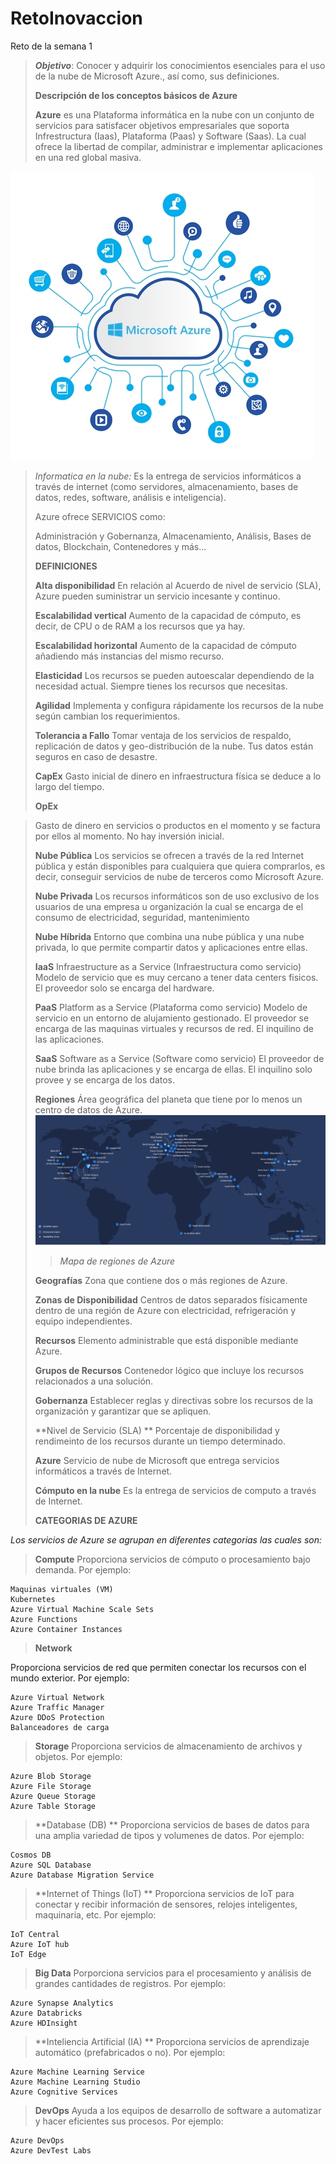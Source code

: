 # RetoInovaccion
Reto de la semana 1
>**_Objetivo_**: Conocer y adquirir los conocimientos esenciales para el uso de la nube de Microsoft Azure., así como, sus definiciones.
>
>
> **Descripción de los conceptos básicos de Azure**
>
>**Azure** es una Plataforma informática en la nube con un conjunto de servicios para satisfacer objetivos empresariales que soporta Infrestructura (Iaas), Plataforma (Paas) y Software (Saas). La cual ofrece la libertad de compilar, administrar e implementar aplicaciones en una red global masiva.
>
![Azure](/images/azure-informacion-1.jpg)

>_Informatica en la nube:_ Es la entrega de servicios informáticos a través de internet (como servidores, almacenamiento, bases de datos, redes, software, análisis e inteligencia).
>
> Azure ofrece SERVICIOS como:
>
>Administración y Gobernanza, Almacenamiento, Análisis, Bases de datos, Blockchain, Contenedores y más...
>
>
>**DEFINICIONES**
>
>**Alta disponibilidad**
>En relación al Acuerdo de nivel de servicio (SLA), Azure pueden suministrar un servicio incesante y continuo.
>
>**Escalabilidad vertical**
>Aumento de la capacidad de cómputo, es decir, de CPU o de RAM a los recursos que ya hay.
>
>**Escalabilidad horizontal**
>Aumento de la capacidad de cómputo añadiendo más instancias del mismo recurso.
>
>**Elasticidad**
> Los recursos se pueden autoescalar dependiendo de la necesidad actual. Siempre tienes los recursos que necesitas.
>
>**Agilidad**
>Implementa y configura rápidamente los recursos de la nube según cambian los requerimientos.
>
>**Tolerancia a Fallo**
>Tomar ventaja de los servicios de respaldo, replicación de datos y geo-distribución de la nube. Tus datos están seguros en caso de desastre.
>
>**CapEx**
>Gasto inicial de dinero en infraestructura física se deduce a lo largo del tiempo.
>
>**OpEx**

>Gasto de dinero en servicios o productos en el momento y se factura por ellos al momento. No hay inversión inicial.
>
>**Nube Pública**
>Los servicios se ofrecen a través de la red Internet pública y están disponibles para cualquiera que quiera comprarlos, es decir, conseguir servicios de nube de terceros como Microsoft Azure.
>
>**Nube Privada**
>Los recursos informáticos son de uso exclusivo de los usuarios de una empresa u organización la cual se encarga de el consumo de electricidad, seguridad, mantenimiento
>
>**Nube Híbrida**
>Entorno que combina una nube pública y una nube privada, lo que permite compartir datos y aplicaciones entre ellas.
>
>**IaaS**
>Infraestructure as a Service (Infraestructura como servicio) Modelo de servicio que es muy cercano a tener data centers fisicos. El proveedor solo se encarga del hardware.
>
>**PaaS**
>Platform as a Service (Plataforma como servicio) Modelo de servicio en un entorno de alujamiento gestionado. El proveedor se encarga de las maquinas virtuales y recursos de red. El inquilino de las aplicaciones.
>
>**SaaS**
>Software as a Service (Software como servicio) El proveedor de nube brinda las aplicaciones y se encarga de ellas. El inquilino solo provee y se encarga de los datos.
>
>**Regiones**
>Área geográfica del planeta que tiene por lo menos un centro de datos de Azure. 
>![Regiones](/images/regionsazure.png)
>  >_Mapa de regiones de Azure_
>
>**Geografías**
>Zona que contiene dos o más regiones de Azure.
>
>**Zonas de Disponibilidad**
>Centros de datos separados físicamente dentro de una región de Azure con electricidad, refrigeración y equipo independientes.
>
>**Recursos**
>Elemento administrable que está disponible mediante Azure.
>
>**Grupos de Recursos**
>Contenedor lógico que incluye los recursos relacionados a una solución.
>
>**Gobernanza**
>Establecer reglas y directivas sobre los recursos de la organización y garantizar que se apliquen.
>
>**Nivel de Servicio (SLA) **
>Porcentaje de disponibilidad y rendimeinto de los recursos durante un tiempo determinado.
>
>**Azure**
>Servicio de nube de Microsoft que entrega servicios informáticos a través de Internet.
>
>**Cómputo en la nube**
>Es la entrega de servicios de computo a través de Internet.
>
>**CATEGORIAS DE AZURE**

_Los servicios de Azure se agrupan en diferentes categorias las cuales son:_
>
>**Compute**
>Proporciona servicios de cómputo o procesamiento bajo demanda. Por ejemplo:
>
    Maquinas virtuales (VM)
    Kubernetes
    Azure Virtual Machine Scale Sets
    Azure Functions
    Azure Container Instances
>
>**Network**
>
Proporciona servicios de red que permiten conectar los recursos con el mundo exterior. Por ejemplo:

    Azure Virtual Network
    Azure Traffic Manager
    Azure DDoS Protection
    Balanceadores de carga
>
>**Storage**
>Proporciona servicios de almacenamiento de archivos y objetos. Por ejemplo:

    Azure Blob Storage
    Azure File Storage
    Azure Queue Storage
    Azure Table Storage

>
>**Database (DB) **
>Proporciona servicios de bases de datos para una amplia variedad de tipos y volumenes de datos. Por ejemplo:

    Cosmos DB
    Azure SQL Database
    Azure Database Migration Service
>
>**Internet of Things (IoT) **
>Proporciona servicios de IoT para conectar y recibir información de sensores, relojes inteligentes, maquinaria, etc. Por ejemplo:

    IoT Central
    Azure IoT hub
    IoT Edge
>
>**Big Data**
>Porporciona servicios para el procesamiento y análisis de grandes cantidades de registros. Por ejemplo:

    Azure Synapse Analytics
    Azure Databricks
    Azure HDInsight
>
>**Inteliencia Artificial (IA) **
>Proporciona servicios de aprendizaje automático (prefabricados o no). Por ejemplo:

    Azure Machine Learning Service
    Azure Machine Learning Studio
    Azure Cognitive Services
>
>**DevOps**
>Ayuda a los equipos de desarrollo de software a automatizar y hacer eficientes sus procesos. Por ejemplo:

    Azure DevOps
    Azure DevTest Labs
